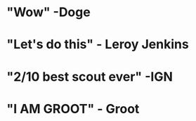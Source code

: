 
"Wow" -Doge
==================
"Let's do this" - Leroy Jenkins
==================
"2/10 best scout ever" -IGN
==================
"I AM GROOT" - Groot
==================
